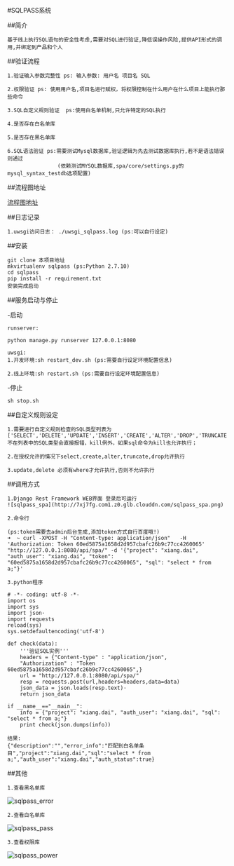 
#SQLPASS系统

##简介
    
    基于线上执行SQL语句的安全性考虑,需要对SQL进行验证,降低误操作风险,提供API形式的调用,并绑定到产品和个人

##验证流程

    1.验证输入参数完整性 ps: 输入参数: 用户名 项目名 SQL

    2.权限验证 ps: 使用用户名,项目名进行赋权，将权限控制在什么用户在什么项目上能执行那些命令

    3.SQL自定义规则验证  ps:使用白名单机制,只允许特定的SQL执行

    4.是否存在白名单库

    5.是否存在黑名单库

    6.SQL语法验证 ps:需要测试Mysql数据库,验证逻辑为先去测试数据库执行,若不是语法错误则通过
                    (依赖测试MYSQL数据库,spa/core/settings.py的mysql_syntax_testdb选项配置)


##流程图地址 

[流程图地址](https://www.processon.com/diagraming/55a5cface4b0e611cd3fb319)

##日志记录

    1.uwsgi访问日志： ./uwsgi_sqlpass.log (ps:可以自行设定)

##安装 
	
    git clone 本项目地址
    mkvirtualenv sqlpass (ps:Python 2.7.10)
    cd sqlpass
    pip install -r requirement.txt
    安装完成启动

##服务启动与停止

-启动
	
	runserver:

	python manage.py runserver 127.0.0.1:8080
	
	uwsgi:
    1.开发环境:sh restart_dev.sh (ps:需要自行设定环境配置信息)
    
    2.线上环境:sh restart.sh (ps:需要自行设定环境配置信息)

-停止

    sh stop.sh

##自定义规则设定

    1.需要进行自定义规则检查的SQL类型列表为['SELECT','DELETE','UPDATE','INSERT','CREATE','ALTER','DROP','TRUNCATE'],不在列表中的SQL类型会直接报错，kill例外，如果sql命令为kill也允许执行；

    2.在授权允许的情况下select,create,alter,truncate,drop允许执行

    3.update,delete 必须有where才允许执行,否则不允许执行


##调用方式

    1.Django Rest Framework WEB界面 登录后可运行
    ![sqlpass_spa](http://7xj7fg.com1.z0.glb.clouddn.com/sqlpass_spa.png)

    2.命令行 
	
	(ps:token需要去admin后台生成,添加token方式自行百度哦!)
	➜  ~ curl -XPOST -H "Content-type: application/json"   -H 'Authorization: Token 60ed5875a1658d2d957cbafc26b9c77cc4260065' "http://127.0.0.1:8080/api/spa/" -d '{"project": "xiang.dai", "auth_user": "xiang.dai", "token": "60ed5875a1658d2d957cbafc26b9c77cc4260065", "sql": "select * from a;"}'

	3.python程序
	
	# -*- coding: utf-8 -*-
	import os
	import sys
	import json·
	import requests
	reload(sys)
	sys.setdefaultencoding('utf-8')
	
	def check(data):
	    '''验证SQL实例'''
	    headers = {"Content-type" : "application/json",
	    "Authorization" : "Token 60ed5875a1658d2d957cbafc26b9c77cc4260065",}
	    url = "http://127.0.0.1:8080/api/spa/"
	    resp = requests.post(url,headers=headers,data=data)
	    json_data = json.loads(resp.text)·
	    return json_data
	
	if __name__=="__main__":
	    info = {"project": "xiang.dai", "auth_user": "xiang.dai", "sql": "select * from a;"}
	    print check(json.dumps(info))

	结果:
	{"description":"","error_info":"匹配到白名单条目","project":"xiang.dai","sql":"select * from a;","auth_user":"xiang.dai","auth_status":true}

	

##其他

    1.查看黑名单库
    
![sqlpass_error](http://7xj7fg.com1.z0.glb.clouddn.com/sqlpass_error.png)

    2.查看白名单库
    
![sqlpass_pass](http://7xj7fg.com1.z0.glb.clouddn.com/sqlpass_pass.png)

    3.查看权限库
    
![sqlpass_power](http://7xj7fg.com1.z0.glb.clouddn.com/sqlpass_power.png)

